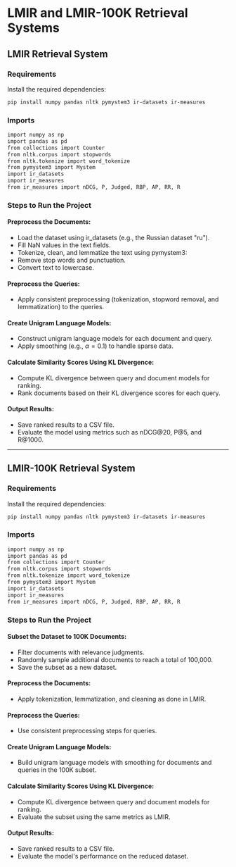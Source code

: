 
# LMIR and LMIR-100K Retrieval Systems

## LMIR Retrieval System

### Requirements

Install the required dependencies:

``` bash
pip install numpy pandas nltk pymystem3 ir-datasets ir-measures
```

### Imports

``` bash
import numpy as np
import pandas as pd
from collections import Counter
from nltk.corpus import stopwords
from nltk.tokenize import word_tokenize
from pymystem3 import Mystem
import ir_datasets
import ir_measures
from ir_measures import nDCG, P, Judged, RBP, AP, RR, R
```

### Steps to Run the Project

#### Preprocess the Documents:

-   Load the dataset using ir_datasets (e.g., the Russian dataset
    \"ru\").
-   Fill NaN values in the text fields.
-   Tokenize, clean, and lemmatize the text using pymystem3:
-   Remove stop words and punctuation.
-   Convert text to lowercase.

#### Preprocess the Queries:

-   Apply consistent preprocessing (tokenization, stopword removal, and
    lemmatization) to the queries.

#### Create Unigram Language Models:

-   Construct unigram language models for each document and query.
-   Apply smoothing (e.g., $\alpha = 0.1$) to handle sparse data.

#### Calculate Similarity Scores Using KL Divergence:

-   Compute KL divergence between query and document models for ranking.
-   Rank documents based on their KL divergence scores for each query.

#### Output Results:

-   Save ranked results to a CSV file.
-   Evaluate the model using metrics such as nDCG\@20, P\@5, and
    R\@1000.

-----
## LMIR-100K Retrieval System

### Requirements

Install the required dependencies:

``` bash
pip install numpy pandas nltk pymystem3 ir-datasets ir-measures
```

### Imports

``` bash
import numpy as np
import pandas as pd
from collections import Counter
from nltk.corpus import stopwords
from nltk.tokenize import word_tokenize
from pymystem3 import Mystem
import ir_datasets
import ir_measures
from ir_measures import nDCG, P, Judged, RBP, AP, RR, R
```

### Steps to Run the Project

#### Subset the Dataset to 100K Documents:

-   Filter documents with relevance judgments.
-   Randomly sample additional documents to reach a total of 100,000.
-   Save the subset as a new dataset.

#### Preprocess the Documents: 

-   Apply tokenization, lemmatization, and cleaning as done in LMIR.

#### Preprocess the Queries:

-   Use consistent preprocessing steps for queries.

#### Create Unigram Language Models:

-   Build unigram language models with smoothing for documents and
    queries in the 100K subset.

#### Calculate Similarity Scores Using KL Divergence:

-   Compute KL divergence between query and document models for ranking.
-   Evaluate the subset using the same metrics as LMIR.

#### Output Results:

-   Save ranked results to a CSV file.
-   Evaluate the model\'s performance on the reduced dataset.
